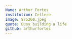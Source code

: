 ```yaml
---
Name: Arthur Fortes
institution: Cellere
image: 875260.jpeg 
quote: Busy building a life
github: arthurfortes
---
```

